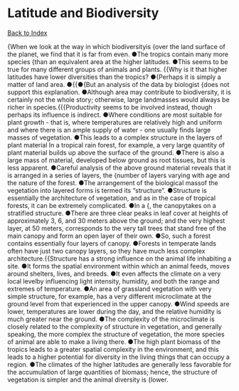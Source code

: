 # Latitude and Biodiversity
[Back to Index](https://github.com/windows10010/tpoExtractor/blob/master/README.md)

{When we look at the way in which biodiversityis {over the land surface of the planet, we find that it is far from even. ●The tropics contain many more species {than an equivalent area at the higher latitudes. ●This seems to be true for many different groups of animals and plants. {{Why is it that higher latitudes have lower diversities than the tropics? ●{Perhaps it is simply a matter of land area. ●{{●{But an analysis of the data by biologist {does not support this explanation. ●Although area may contribute to biodiversity, it is certainly not the whole story; otherwise, large landmasses would always be richer in species.{{{Productivity seems to be involved instead, though perhaps its influence is indirect. ●Where conditions are most suitable for plant growth - that is, where temperatures are relatively high and uniform and where there is an ample supply of water - one usually finds large masses of vegetation. ●This leads to a complex structure in the layers of plant material In a tropical rain forest, for example, a very large quantity of plant material builds up above the surface of the ground. ●There is also a large mass of material, developed below ground as root tissues, but this is less apparent. ●Careful analysis of the above ground material reveals that it is arranged in a series of layers, the {number of layers varying with age and the nature of the forest. ●The arrangement of the biological massof the vegetation into layered forms is termed its “structure”. ●Structure is essentially the architecture of vegetation, and as in the case of tropical forests, it can be extremely complicated. ●In a {, the canopytakes on a stratified structure. ●There are three clear peaks in leaf cover at heights of approximately 3, 6, and 30 meters above the ground; and the very highest layer, at 50 meters, corresponds to the very tall trees that stand free of the main canopy and form an open layer of their own. ●So, such a forest contains essentially four layers of canopy. ●Forests in temperate lands often have just two canopy layers, so they have much less complex architecture.{{Structure has a strong influence on the animal life inhabiting a site. ●It forms the spatial environment within which an animal feeds, moves around shelters, lives, and breeds. ●It even affects the climate on a very local levelby influencing light intensity, humidity, and both the range and extremes of temperature. ●An area of grassland vegetation with very simple structure, for example, has a very different microclimate at the ground level from that experienced in the upper canopy. ●Wind speeds are lower, temperatures are lower during the day, and the relative humidity is much greater near the ground. ●The complexity of the microclimate is closely related to the complexity of structure in vegetation, and generally speaking, the more complex the structure of vegetation, the more species of animal are able to make a living there. ●The high plant biomass of the tropics leads to a greater spatial complexity in the environment, and this leads to a higher potential for diversity in the living things that can occupy a region. ●The climates of the higher latitudes are generally less favorable for the accumulation of large quantities of biomass; hence, the structure of vegetation is simpler and the animal diversity is {lower.